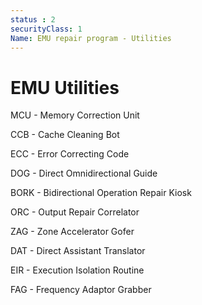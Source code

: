 ```yaml
---
status : 2
securityClass: 1
Name: EMU repair program - Utilities
---
```


# EMU Utilities

MCU - Memory Correction Unit

CCB - Cache Cleaning Bot

ECC - Error Correcting Code

DOG - Direct Omnidirectional Guide 

BORK - Bidirectional Operation Repair Kiosk

ORC - Output Repair Correlator

ZAG - Zone Accelerator Gofer

DAT - Direct Assistant Translator     

EIR - Execution Isolation Routine 

FAG - Frequency Adaptor Grabber

